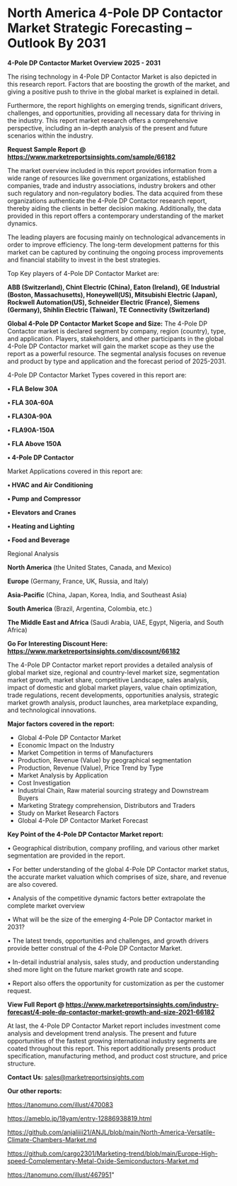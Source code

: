 # North America 4-Pole DP Contactor Market Strategic Forecasting – Outlook By 2031

<Strong> 4-Pole DP Contactor Market Overview 2025 - 2031</strong>

The rising technology in 4-Pole DP Contactor Market is also depicted in this research report. Factors that are boosting the growth of the market, and giving a positive push to thrive in the global market is explained in detail.

Furthermore, the report highlights on emerging trends, significant drivers, challenges, and opportunities, providing all necessary data for thriving in the industry. This report market research offers a comprehensive perspective, including an in-depth analysis of the present and future scenarios within the industry.

<strong>Request Sample Report @ <a href=https://www.marketreportsinsights.com/sample/66182>https://www.marketreportsinsights.com/sample/66182</a></strong>

The market overview included in this report provides information from a wide range of resources like government organizations, established companies, trade and industry associations, industry brokers and other such regulatory and non-regulatory bodies. The data acquired from these organizations authenticate the 4-Pole DP Contactor research report, thereby aiding the clients in better decision making. Additionally, the data provided in this report offers a contemporary understanding of the market dynamics.

The leading players are focusing mainly on technological advancements in order to improve efficiency. The long-term development patterns for this market can be captured by continuing the ongoing process improvements and financial stability to invest in the best strategies.

Top Key players of 4-Pole DP Contactor Market are:

<strong>ABB (Switzerland), Chint Electric (China), Eaton (Ireland), GE Industrial (Boston, Massachusetts), Honeywell(US), Mitsubishi Electric (Japan), Rockwell Automation(US), Schneider Electric (France), Siemens (Germany), Shihlin Electric (Taiwan), TE Connectivity (Switzerland)</strong>

<strong><b>Global 4-Pole DP Contactor Market Scope and Size:</b></strong>
The 4-Pole DP Contactor market is declared segment by company, region (country), type, and application. Players, stakeholders, and other participants in the global 4-Pole DP Contactor market will gain the market scope as they use the report as a powerful resource. The segmental analysis focuses on revenue and product by type and application and the forecast period of 2025-2031.

4-Pole DP Contactor Market Types covered in this report are:

<strong>• FLA Below 30A

• FLA 30A-60A

• FLA30A-90A

• FLA90A-150A

• FLA Above 150A

• 4-Pole DP Contactor</strong>

Market Applications covered in this report are:

<strong>• HVAC and Air Conditioning

• Pump and Compressor

• Elevators and Cranes

• Heating and Lighting

• Food and Beverage</strong> 

Regional Analysis

<strong>North America</strong> (the United States, Canada, and Mexico)

<strong>Europe</strong> (Germany, France, UK, Russia, and Italy)

<strong>Asia-Pacific</strong> (China, Japan, Korea, India, and Southeast Asia)

<strong>South America</strong> (Brazil, Argentina, Colombia, etc.)

<strong>The Middle East and Africa</strong> (Saudi Arabia, UAE, Egypt, Nigeria, and South Africa)

<strong>Go For Interesting Discount Here: <a href=https://www.marketreportsinsights.com/discount/66182>https://www.marketreportsinsights.com/discount/66182</a></strong>

The 4-Pole DP Contactor market report provides a detailed analysis of global market size, regional and country-level market size, segmentation market growth, market share, competitive Landscape, sales analysis, impact of domestic and global market players, value chain optimization, trade regulations, recent developments, opportunities analysis, strategic market growth analysis, product launches, area marketplace expanding, and technological innovations.

<strong><b>Major factors covered in the report:</b></strong>
<ul>
  <li>Global 4-Pole DP Contactor Market </li>
  <li>Economic Impact on the Industry</li>
  <li>Market Competition in terms of Manufacturers</li>
  <li>Production, Revenue (Value) by geographical segmentation</li>
  <li>Production, Revenue (Value), Price Trend by Type</li>
  <li>Market Analysis by Application</li>
  <li>Cost Investigation</li>
  <li>Industrial Chain, Raw material sourcing strategy and Downstream Buyers</li>
  <li>Marketing Strategy comprehension, Distributors and Traders</li>
  <li>Study on Market Research Factors</li>
  <li>Global 4-Pole DP Contactor Market Forecast</li>
</ul>

<strong><b>Key Point of the 4-Pole DP Contactor Market report:</b></strong>

• Geographical distribution, company profiling, and various other market segmentation are provided in the report.

• For better understanding of the global 4-Pole DP Contactor market status, the accurate market valuation which comprises of size, share, and revenue are also covered.

• Analysis of the competitive dynamic factors better extrapolate the complete market overview

• What will be the size of the emerging 4-Pole DP Contactor market in 2031?

• The latest trends, opportunities and challenges, and growth drivers provide better construal of the 4-Pole DP Contactor Market.

• In-detail industrial analysis, sales study, and production understanding shed more light on the future market growth rate and scope.

• Report also offers the opportunity for customization as per the customer request.

<strong><b>View Full Report @ <a href=https://www.marketreportsinsights.com/industry-forecast/4-pole-dp-contactor-market-growth-and-size-2021-66182>https://www.marketreportsinsights.com/industry-forecast/4-pole-dp-contactor-market-growth-and-size-2021-66182</a></b></strong>


At last, the 4-Pole DP Contactor Market report includes investment come analysis and development trend analysis. The present and future opportunities of the fastest growing international industry segments are coated throughout this report. This report additionally presents product specification, manufacturing method, and product cost structure, and price structure.

<strong>Contact Us:</strong>
sales@marketreportsinsights.com

<strong>Our other reports:</strong>

<a href=https://tanomuno.com/illust/470083>https://tanomuno.com/illust/470083</a>

<a href=https://ameblo.jp/18yam/entry-12886938819.html>https://ameblo.jp/18yam/entry-12886938819.html</a>

<a href=https://github.com/anjaliiii21/ANJL/blob/main/North-America-Versatile-Climate-Chambers-Market.md>https://github.com/anjaliiii21/ANJL/blob/main/North-America-Versatile-Climate-Chambers-Market.md</a>

<a href=https://github.com/cargo2301/Marketing-trend/blob/main/Europe-High-speed-Complementary-Metal-Oxide-Semiconductors-Market.md>https://github.com/cargo2301/Marketing-trend/blob/main/Europe-High-speed-Complementary-Metal-Oxide-Semiconductors-Market.md</a>

<a href=https://tanomuno.com/illust/467951>https://tanomuno.com/illust/467951</a>"

